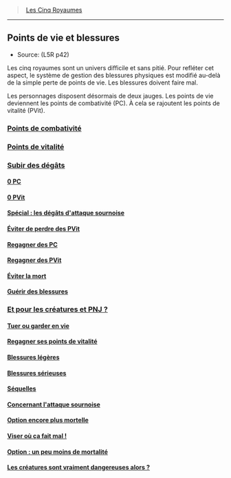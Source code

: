 ﻿---
!Items
Id: l5r_hitpoints_hd.md#points-de-vie-et-blessures
RootId: l5r_hitpoints_hd.md
ParentLink: l5r_index_hd.md
Name: Points de vie et blessures
ParentName: Les Cinq Royaumes
NameLevel: 2
Source: (L5R p42)
Attributes: {}
---
>  [Les Cinq Royaumes](hd_l5r_index.md)

---


## Points de vie et blessures

- Source: (L5R p42)

Les cinq royaumes sont un univers difficile et sans pitié. Pour refléter cet aspect, le système de gestion des blessures physiques est modifié au-delà de la simple perte de points de vie. Les blessures doivent faire mal.

Les personnages disposent désormais de deux jauges. Les points de vie deviennent les points de combativité (PC). À cela se rajoutent les points de vitalité (PVit).



### [Points de combativité](hd_l5r_hitpoints_points_de_combativite.md)



### [Points de vitalité](hd_l5r_hitpoints_points_de_vitalite.md)



### [Subir des dégâts](hd_l5r_hitpoints_subir_des_degats.md)



#### [0 PC](hd_l5r_hitpoints_0_pc.md)



#### [0 PVit](hd_l5r_hitpoints_0_pvit.md)



#### [Spécial : les dégâts d'attaque sournoise](hd_l5r_hitpoints_special_les_degats_dattaque_sournoise.md)



#### [Éviter de perdre des PVit](hd_l5r_hitpoints_eviter_de_perdre_des_pvit.md)



#### [Regagner des PC](hd_l5r_hitpoints_regagner_des_pc.md)



#### [Regagner des PVit](hd_l5r_hitpoints_regagner_des_pvit.md)



#### [Éviter la mort](hd_l5r_hitpoints_eviter_la_mort.md)



#### [Guérir des blessures](hd_l5r_hitpoints_guerir_des_blessures.md)



### [Et pour les créatures et PNJ ?](hd_l5r_hitpoints_et_pour_les_creatures_et_pnj_.md)



#### [Tuer ou garder en vie](hd_l5r_hitpoints_tuer_ou_garder_en_vie.md)



#### [Regagner ses points de vitalité](hd_l5r_hitpoints_regagner_ses_points_de_vitalite.md)



#### [Blessures légères](hd_l5r_hitpoints_blessures_legeres.md)



#### [Blessures sérieuses](hd_l5r_hitpoints_blessures_serieuses.md)



#### [Séquelles](hd_l5r_hitpoints_sequelles.md)



#### [Concernant l'attaque sournoise](hd_l5r_hitpoints_concernant_lattaque_sournoise.md)



#### [Option encore plus mortelle](hd_l5r_hitpoints_option_encore_plus_mortelle.md)



#### [Viser où ça fait mal !](hd_l5r_hitpoints_viser_ou_ca_fait_mal_!.md)



#### [Option : un peu moins de mortalité ](hd_l5r_hitpoints_option_un_peu_moins_de_mortalite_.md)



#### [Les créatures sont vraiment dangereuses alors ?](hd_l5r_hitpoints_les_creatures_sont_vraiment_dangereuses_alors_.md)


